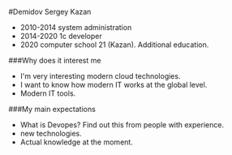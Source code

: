 #Demidov Sergey Kazan
- 2010-2014 system administration
- 2014-2020 1c developer
- 2020 computer school 21 (Kazan). Additional education.

###Why does it interest me
- I'm very interesting modern cloud technologies.
- I want to know how modern IT works at the global level.
- Modern IT tools.

###My main expectations
- What is Devopes? Find out this from people with experience.
- new technologies.
- Actual knowledge at the moment.